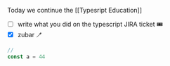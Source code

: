
Today we continue the [[Typesript Education]]

- [ ] write what you did on the typescript JIRA ticket 🎟
- [x] zubar 🪥

```typescript
// 
const a = 44
```
